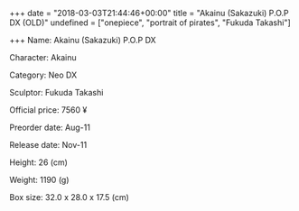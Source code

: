 +++
date = "2018-03-03T21:44:46+00:00"
title = "Akainu (Sakazuki) P.O.P DX (OLD)"
undefined = ["onepiece", "portrait of pirates", "Fukuda Takashi"]

+++
Name: Akainu (Sakazuki) P.O.P DX

Character: Akainu

Category: Neo DX

Sculptor: Fukuda Takashi

Official price: 7560 ¥

Preorder date: Aug-11

Release date: Nov-11

Height: 26 (cm)

Weight: 1190 (g)

Box size: 32.0 x 28.0 x 17.5 (cm)